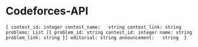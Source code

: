 # Codeforces-API


`{
contest_id:	integer
contest_name:	string
contest_link: string
problems: List
[{
  problem_id: string
  contest_id: integer
  name: string
  problem_link: string
}]
editorial: string
announcement:	string 
}`
